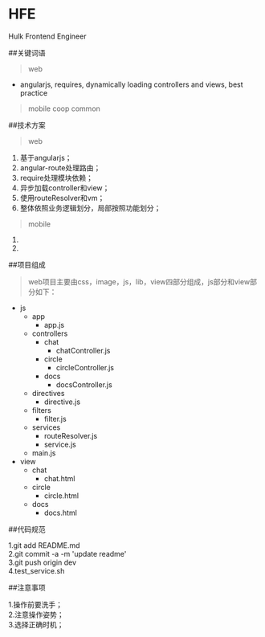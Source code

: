# HFE
Hulk Frontend Engineer

##关键词语
> web
- angularjs, requires, dynamically loading controllers and views, best practice
> mobile
> coop
> common

##技术方案
> web
1. 基于angularjs；
2. angular-route处理路由；
3. require处理模块依赖；
4. 异步加载controller和view；
5. 使用routeResolver和vm；
6. 整体依照业务逻辑划分，局部按照功能划分；
> mobile
1. 
2. 

##项目组成
>web项目主要由css，image，js，lib，view四部分组成，js部分和view部分如下：
- js
	- app
		- app.js
	- controllers
		- chat
			- chatController.js
		- circle
			- circleController.js
		- docs
			- docsController.js
	- directives
		- directive.js
	- filters
		- filter.js
	- services
		- routeResolver.js
		- service.js
	- main.js
- view 
	- chat
		- chat.html
	- circle
		- circle.html
	- docs
		- docs.html
		
##代码规范
>
1.git add README.md  
2.git commit -a -m 'update readme'  
3.git push origin dev  
4.test_service.sh  

##注意事项
> 
1.操作前要洗手；  
2.注意操作姿势；  
3.选择正确时机；  






